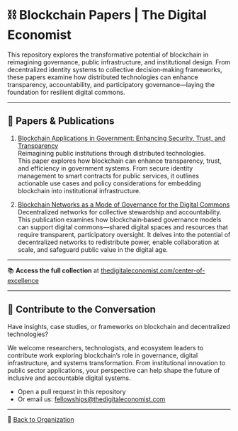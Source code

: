 # ⛓️ Blockchain Papers | The Digital Economist

This repository explores the transformative potential of blockchain in reimagining governance, public infrastructure, and institutional design. From decentralized identity systems to collective decision‑making frameworks, these papers examine how distributed technologies can enhance transparency, accountability, and participatory governance—laying the foundation for resilient digital commons.

---

## 📄 Papers & Publications

1. [Blockchain Applications in Government: Enhancing Security, Trust, and Transparency](./bLockchain-applications-in-government.pdf)  
   Reimagining public institutions through distributed technologies.  
   This paper explores how blockchain can enhance transparency, trust, and efficiency in government systems. From secure identity management to smart contracts for public services, it outlines actionable use cases and policy considerations for embedding blockchain into institutional infrastructure.

2. [Blockchain Networks as a Mode of Governance for the Digital Commons](./blockchain-networks-as-a-mode-of-governance-for-the-digital-commons.pdf)  
   Decentralized networks for collective stewardship and accountability.  
   This publication examines how blockchain‑based governance models can support digital commons—shared digital spaces and resources that require transparent, participatory oversight. It delves into the potential of decentralized networks to redistribute power, enable collaboration at scale, and safeguard public value in the digital age.

---

📚 **Access the full collection** at [thedigitaleconomist.com/center-of-excellence](https://www.thedigitaleconomist.com/center-of-excellence)

---

## 🤝 Contribute to the Conversation

Have insights, case studies, or frameworks on blockchain and decentralized technologies?

We welcome researchers, technologists, and ecosystem leaders to contribute work exploring blockchain’s role in governance, digital infrastructure, and systems transformation. From institutional innovation to public sector applications, your perspective can help shape the future of inclusive and accountable digital systems.

- Open a pull request in this repository  
- Or email us: [fellowships@thedigitaleconomist.com](mailto:fellowships@thedigitaleconomist.com)

---

:link: [Back to Organization](https://github.com/The-Digital-Economist)

